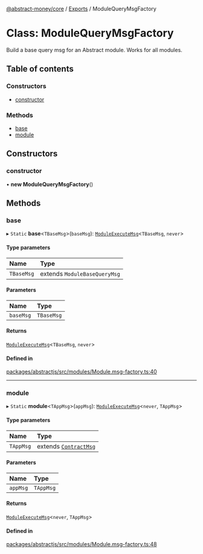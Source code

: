 [@abstract-money/core](../README.md) / [Exports](../modules.md) / ModuleQueryMsgFactory

# Class: ModuleQueryMsgFactory

Build a base query msg for an Abstract module. Works for all modules.

## Table of contents

### Constructors

- [constructor](ModuleQueryMsgFactory.md#constructor)

### Methods

- [base](ModuleQueryMsgFactory.md#base)
- [module](ModuleQueryMsgFactory.md#module)

## Constructors

### constructor

• **new ModuleQueryMsgFactory**()

## Methods

### base

▸ `Static` **base**<`TBaseMsg`\>(`baseMsg`): [`ModuleExecuteMsg`](../modules.md#moduleexecutemsg)<`TBaseMsg`, `never`\>

#### Type parameters

| Name | Type |
| :------ | :------ |
| `TBaseMsg` | extends `ModuleBaseQueryMsg` |

#### Parameters

| Name | Type |
| :------ | :------ |
| `baseMsg` | `TBaseMsg` |

#### Returns

[`ModuleExecuteMsg`](../modules.md#moduleexecutemsg)<`TBaseMsg`, `never`\>

#### Defined in

[packages/abstractjs/src/modules/Module.msg-factory.ts:40](https://github.com/AbstractSDK/frontend/blob/07410073/packages/abstractjs/src/modules/Module.msg-factory.ts#L40)

___

### module

▸ `Static` **module**<`TAppMsg`\>(`appMsg`): [`ModuleExecuteMsg`](../modules.md#moduleexecutemsg)<`never`, `TAppMsg`\>

#### Type parameters

| Name | Type |
| :------ | :------ |
| `TAppMsg` | extends [`ContractMsg`](../modules.md#contractmsg) |

#### Parameters

| Name | Type |
| :------ | :------ |
| `appMsg` | `TAppMsg` |

#### Returns

[`ModuleExecuteMsg`](../modules.md#moduleexecutemsg)<`never`, `TAppMsg`\>

#### Defined in

[packages/abstractjs/src/modules/Module.msg-factory.ts:48](https://github.com/AbstractSDK/frontend/blob/07410073/packages/abstractjs/src/modules/Module.msg-factory.ts#L48)
